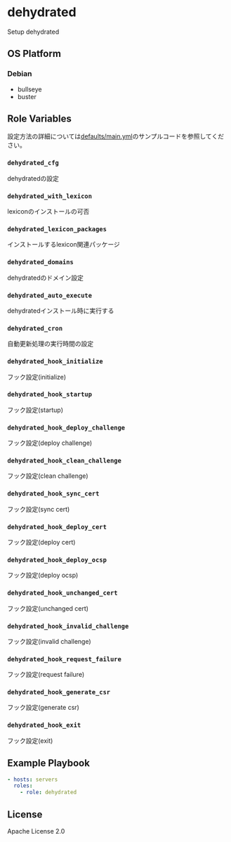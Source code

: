 dehydrated
=================

Setup dehydrated

OS Platform
-----------------

### Debian

- bullseye
- buster

Role Variables
--------------

設定方法の詳細については[defaults/main.yml](defaults/main.yml)のサンプルコードを参照してください。

### `dehydrated_cfg`

dehydratedの設定

### `dehydrated_with_lexicon`

lexiconのインストールの可否

### `dehydrated_lexicon_packages`

インストールするlexicon関連パッケージ

### `dehydrated_domains`

dehydratedのドメイン設定

### `dehydrated_auto_execute`

dehydratedインストール時に実行する

### `dehydrated_cron`

自動更新処理の実行時間の設定

### `dehydrated_hook_initialize`

フック設定(initialize)

### `dehydrated_hook_startup`

フック設定(startup)

### `dehydrated_hook_deploy_challenge`

フック設定(deploy challenge)

### `dehydrated_hook_clean_challenge`

フック設定(clean challenge)

### `dehydrated_hook_sync_cert`

フック設定(sync cert)

### `dehydrated_hook_deploy_cert`

フック設定(deploy cert)

### `dehydrated_hook_deploy_ocsp`

フック設定(deploy ocsp)

### `dehydrated_hook_unchanged_cert`

フック設定(unchanged cert)

### `dehydrated_hook_invalid_challenge`

フック設定(invalid challenge)

### `dehydrated_hook_request_failure`

フック設定(request failure)

### `dehydrated_hook_generate_csr`

フック設定(generate csr)

### `dehydrated_hook_exit`

フック設定(exit)

Example Playbook
--------------

```yaml
- hosts: servers
  roles:
    - role: dehydrated
```

License
--------------

Apache License 2.0
